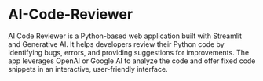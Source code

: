 # AI-Code-Reviewer
AI Code Reviewer is a Python-based web application built with Streamlit and Generative AI. It helps developers review their Python code by identifying bugs, errors, and providing suggestions for improvements. The app leverages OpenAI or Google AI to analyze the code and offer fixed code snippets in an interactive, user-friendly interface.
